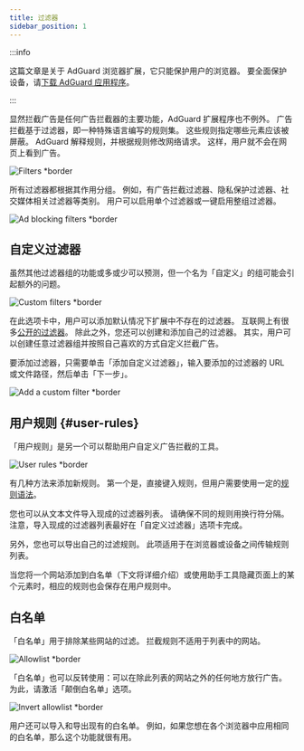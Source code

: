 ```yaml
---
title: 过滤器
sidebar_position: 1
---
```


:::info

这篇文章是关于 AdGuard 浏览器扩展，它只能保护用户的浏览器。 要全面保护设备，请[下载 AdGuard 应用程序](https://agrd.io/download-kb-adblock)。

:::

显然拦截广告是任何广告拦截器的主要功能，AdGuard 扩展程序也不例外。 广告拦截基于过滤器，即一种特殊语言编写的规则集。 这些规则指定哪些元素应该被屏蔽。 AdGuard 解释规则，并根据规则修改网络请求。 这样，用户就不会在网页上看到广告。

![Filters \*border](https://cdn.adtidy.org/content/Kb/ad_blocker/browser_extension/ad_blocker_browser_extension_filters.png)

所有过滤器都根据其作用分组。 例如，有广告拦截过滤器、隐私保护过滤器、社交媒体相关过滤器等类别。 用户可以启用单个过滤器或一键启用整组过滤器。

![Ad blocking filters \*border](https://cdn.adtidy.org/content/Kb/ad_blocker/browser_extension/ad_blocker_browser_extension_filters1.png)

## 自定义过滤器

虽然其他过滤器组的功能或多或少可以预测，但一个名为「自定义」的组可能会引起额外的问题。

![Custom filters \*border](https://cdn.adtidy.org/content/Kb/ad_blocker/browser_extension/ad_blocker_browser_extension_custom_filters.png)

在此选项卡中，用户可以添加默认情况下扩展中不存在的过滤器。 互联网上有很多[公开的过滤器](https://filterlists.com)。 除此之外，您还可以创建和添加自己的过滤器。 其实，用户可以创建任意过滤器组并按照自己喜欢的方式自定义拦截广告。

要添加过滤器，只需要单击「添加自定义过滤器」，输入要添加的过滤器的 URL 或文件路径，然后单击「下一步」。

![Add a custom filter \*border](https://cdn.adtidy.org/content/Kb/ad_blocker/browser_extension/ad_blocker_browser_extension_custom_filters1.png)

## 用户规则 {#user-rules}

「用户规则」是另一个可以帮助用户自定义广告拦截的工具。

![User rules \*border](https://cdn.adtidy.org/content/Kb/ad_blocker/browser_extension/ad_blocker_browser_extension_user_rules.png)

有几种方法来添加新规则。 第一个是，直接键入规则，但用户需要使用一定的[规则语法](/general/ad-filtering/create-own-filters)。

您也可以从文本文件导入现成的过滤器列表。 请确保不同的规则用换行符分隔。注意，导入现成的过滤器列表最好在「自定义过滤器」选项卡完成。

另外，您也可以导出自己的过滤规则。 此项适用于在浏览器或设备之间传输规则列表。

当您将一个网站添加到白名单（下文将详细介绍）或使用助手工具隐藏页面上的某个元素时，相应的规则也会保存在用户规则中。

## 白名单

「白名单」用于排除某些网站的过滤。 拦截规则不适用于列表中的网站。

![Allowlist \*border](https://cdn.adtidy.org/content/Kb/ad_blocker/browser_extension/ad_blocker_browser_extension_allowlist.png)

「白名单」也可以反转使用：可以在除此列表的网站之外的任何地方放行广告。 为此，请激活「颠倒白名单」选项。

![Invert allowlist \*border](https://cdn.adtidy.org/content/Kb/ad_blocker/browser_extension/ad_blocker_browser_extension_allowlist1.png)

用户还可以导入和导出现有的白名单。 例如，如果您想在各个浏览器中应用相同的白名单，那么这个功能就很有用。
